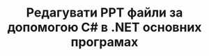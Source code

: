 ---
############################# Static ############################
layout: "autogen"
draft: false
path: "uk/redaction/net/text/ppt"
otherformats: CSV DOC DOCM DOCX DOT DOTM DOTX PDF POT POTM PPS PPSM PPSX PPTM PPTX RTF XLS XLSM XLSX XLT XLTM XLTX  

############################# Head ############################
head_title: "Видалення конфіденційної інформації з PPT документів через .NET Core"
head_description: "Застосуйте редагування тексту за допомогою точної фрази або регулярного виразу для документів різних форматів"

############################# Header ############################
title: "Редагувати PPT файли за допомогою C# в .NET основних програмах"
description: "Пошук і заміна тексту в документах Office і OpenOffice, електронних таблицях і презентаціях, а також PPT на Windows, Linux та macOS"

################### SubMenu/Download Button #####################
submenu:
    enable: true

############################# About ############################
about:
    enable: true
    title: "Редакція документа для API .NET"
    content: |
        Єдиний незалежний від формату інтерфейс для редагування конфіденційної та секретної інформації з документів і зображень PDF, Word, Excel, PowerPoint, включаючи можливість змінювати метадані та видаляти коментарі. За допомогою інструмента GroupDocs.Redaction for .NET можна відредагувати текст і зберегти відредагований документ у PDF, перетворивши всі сторінки на растрові зображення або зберегти документ у вихідному форматі для подальшого редагування.

############################# Steps ############################
steps:
    enable: true
    title_left: "Відредагувати точний текст із PPT через C#"
    content_left: |
        [GroupDocs.Redaction](uk//redaction/net/) дозволяє розробникам .NET легко додати функцію редагування файлів PPT за кілька простих кроків.

        *   Створіть екземпляр класу [Redactor](https://apireference.groupdocs.com/redaction/net/groupdocs.redaction/redactor) і завантажте файл PPT
        *   Створіть екземпляр класу [ExactPhraseRedaction](https://apireference.groupdocs.com/redaction/net/groupdocs.redaction.redactions/exactphraseredaction), щоб знайти та замінити текст
        *   Виклик методу [Redactor.Apply](https://apireference.groupdocs.com/redaction/net/groupdocs.redaction/redactor/methods/apply/index) з об’єктом ExactPhraseRedaction
        
    title_right: "Початок роботи з Redaction API"
    content_right: |
        Встановіть із командного рядка як ```nuget install GroupDocs.Redaction``` або через консоль диспетчера пакетів Visual Studio за допомогою ```Install-Package GroupDocs.Redaction```. 
        Крім того, отримайте офлайн-інсталятор MSI або DLL у файлі ZIP із [завантажень](https://downloads.groupdocs.com/redaction/net) і посилайтеся на нього у своєму проекті вручну.  
        
    code: |
        ```cs
        using (Redactor redactor = new Redactor(@"sample.ppt"))
        {
        	redactor.Apply(new ExactPhraseRedaction("John Doe", new ReplacementOptions("[personal]")));
        	redactor.Save();
        }
        ```

############################# Demos ############################
demos:
    enable: true
############################# About Formats ############################
about_formats:
    enable: true
############################# More Formats ############################
more_formats:
    enable: true

############################# Back to top ###############################
back_to_top:
    enable: true
---